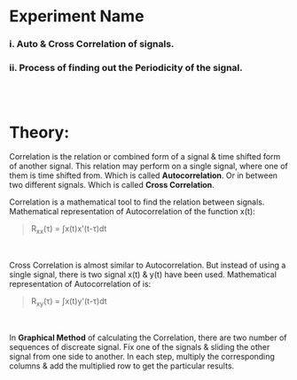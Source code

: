 # Experiment Name

### i.	Auto & Cross Correlation of signals.
### ii.	Process of finding out the Periodicity of the signal.


<br><br>



# Theory:

Correlation is the relation or combined form of a signal & time shifted form of another signal. This relation may perform on a single signal, where one of them is time shifted from. Which is called __Autocorrelation__. Or in between two different signals. Which is called __Cross Correlation__. <br>

Correlation is a mathematical tool to find the relation between signals. Mathematical representation of Autocorrelation of the function x(t):
>    R<sub>xx</sub>(τ) = ∫x(t)x'(t-τ)dt

<br>

Cross Correlation is almost similar to Autocorrelation. But instead of using a single signal, there is two signal x(t) & y(t) have been used. Mathematical representation of Autocorrelation of is:
>    R<sub>xy</sub>(τ) = ∫x(t)y'(t-τ)dt

<br>

In __Graphical Method__ of calculating the Correlation, there are two number of sequences of discreate signal. Fix one of the signals & sliding the other signal from one side to another. In each step, multiply the corresponding columns & add the multiplied row to get the particular results.


